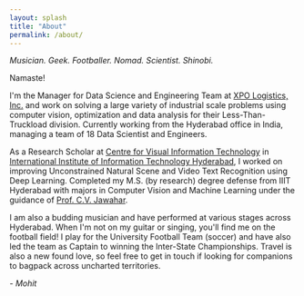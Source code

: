 ```yaml
---
layout: splash
title: "About"
permalink: /about/
---
```


_Musician. Geek. Footballer. Nomad. Scientist. Shinobi._

Namaste!

I'm the Manager for Data Science and Engineering Team at [XPO Logistics, Inc.](http://www.xpo.com/) and work on solving a large variety of industrial scale problems using computer vision, optimization and data analysis for their Less-Than-Truckload division. Currently working from the Hyderabad office in India, managing a team of 18 Data Scientist and Engineers.

As a Research Scholar at [Centre for Visual Information Technology](http://cvit.iiit.ac.in/) in [International Institute of Information Technology Hyderabad](https://iiit.ac.in/), I worked on improving Unconstrained Natural Scene and Video Text Recognition using Deep Learning. Completed my M.S. (by research) degree defense from IIIT Hyderabad with majors in Computer Vision and Machine Learning under the guidance of [Prof. C.V. Jawahar](http://cvit.iiit.ac.in/people/faculty/people/faculty/cvit-faculty/jawahar).

I am also a budding musician and have performed at various stages across Hyderabad. When I'm not on my guitar or singing, you'll find me on the football field! I play for the University Football Team (soccer) and have also led the team as Captain to winning the Inter-State Championships. Travel is also a new found love, so feel free to get in touch if looking for companions to bagpack across uncharted territories.

_- Mohit_
